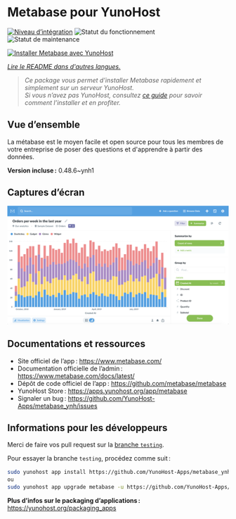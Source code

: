 <!--
Nota bene : ce README est automatiquement généré par <https://github.com/YunoHost/apps/tree/master/tools/readme_generator>
Il NE doit PAS être modifié à la main.
-->

# Metabase pour YunoHost

[![Niveau d’intégration](https://dash.yunohost.org/integration/metabase.svg)](https://dash.yunohost.org/appci/app/metabase) ![Statut du fonctionnement](https://ci-apps.yunohost.org/ci/badges/metabase.status.svg) ![Statut de maintenance](https://ci-apps.yunohost.org/ci/badges/metabase.maintain.svg)

[![Installer Metabase avec YunoHost](https://install-app.yunohost.org/install-with-yunohost.svg)](https://install-app.yunohost.org/?app=metabase)

*[Lire le README dans d'autres langues.](./ALL_README.md)*

> *Ce package vous permet d’installer Metabase rapidement et simplement sur un serveur YunoHost.*  
> *Si vous n’avez pas YunoHost, consultez [ce guide](https://yunohost.org/install) pour savoir comment l’installer et en profiter.*

## Vue d’ensemble

La métabase est le moyen facile et open source pour tous les membres de votre entreprise de poser des questions et d'apprendre à partir des données.

**Version incluse :** 0.48.6~ynh1

## Captures d’écran

![Capture d’écran de Metabase](./doc/screenshots/metabase-product-screenshot.png)

## Documentations et ressources

- Site officiel de l’app : <https://www.metabase.com/>
- Documentation officielle de l’admin : <https://www.metabase.com/docs/latest/>
- Dépôt de code officiel de l’app : <https://github.com/metabase/metabase>
- YunoHost Store : <https://apps.yunohost.org/app/metabase>
- Signaler un bug : <https://github.com/YunoHost-Apps/metabase_ynh/issues>

## Informations pour les développeurs

Merci de faire vos pull request sur la [branche `testing`](https://github.com/YunoHost-Apps/metabase_ynh/tree/testing).

Pour essayer la branche `testing`, procédez comme suit :

```bash
sudo yunohost app install https://github.com/YunoHost-Apps/metabase_ynh/tree/testing --debug
ou
sudo yunohost app upgrade metabase -u https://github.com/YunoHost-Apps/metabase_ynh/tree/testing --debug
```

**Plus d’infos sur le packaging d’applications :** <https://yunohost.org/packaging_apps>
